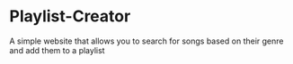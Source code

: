 # Playlist-Creator
A simple website that allows you to search for songs based on their genre and add them to a playlist
